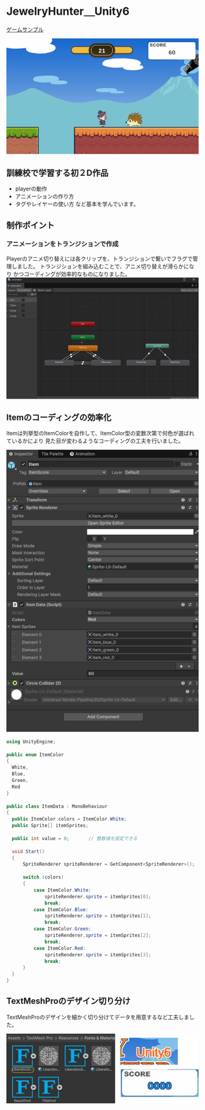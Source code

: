 # JewelryHunter＿Unity6

[ゲームサンプル](https://likering.github.io/JewelryHunter_web/)

![ゲーム画面](Image20250916112911-1.jpg)

## 訓練校で学習する初２D作品　
* playerの動作
* アニメーションの作り方
* タグやレイヤーの使い方
など基本を学んでいます。

## 制作ポイント
### アニメーションをトランジションで作成
Playerのアニメ切り替えには各クリップを、トランジションで繋いでフラグで管理しました。
トランジションを組み込むことで、アニメ切り替えが滑らかになり
かつコーディングが効率的なものになりました。
![トランジションの絵](Image20250916120032-1.jpg)

## Itemのコーディングの効率化
Itemは列挙型のItemColorを自作して、ItemColor型の変数次第で何色が選ばれているかにより
見た目が変わるようなコーディングの工夫を行いました。

![Itemコーディングの絵](Image20250916131041.jpg)
 
  ```c#
  using UnityEngine;

public enum ItemColor
{
    White,
    Blue,
    Green,
    Red
}

public class ItemData : MonoBehaviour
{
    public ItemColor colors = ItemColor.White;
    public Sprite[] itemSprites;

    public int value = 0;       // 整数値を設定できる

    void Start()
    {        
        SpriteRenderer spriteRenderer = GetComponent<SpriteRenderer>();

        switch (colors)
        {
            case ItemColor.White:
                spriteRenderer.sprite = itemSprites[0];
                break;
            case ItemColor.Blue:
                spriteRenderer.sprite = itemSprites[1];
                break;
            case ItemColor.Green:
                spriteRenderer.sprite = itemSprites[2];
                break;
            case ItemColor.Red:
                spriteRenderer.sprite = itemSprites[3];
                break;
        }
    }
}
```

## TextMeshProのデザイン切り分け
TextMeshProのデザインを細かく切り分けてデータを用意するなど工夫しました。

![TextMeshProデザインの絵](Image20250916131749.jpg)




